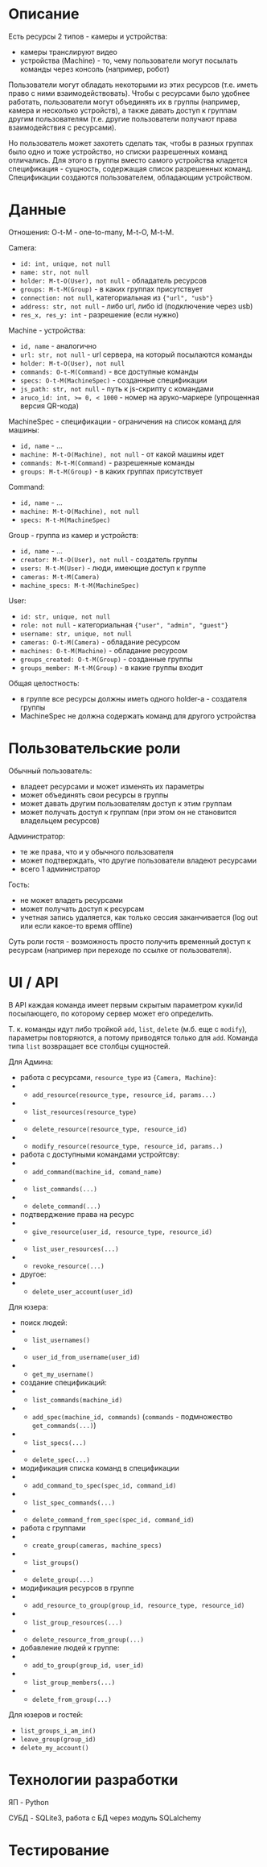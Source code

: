 # Описание
Есть ресурсы 2 типов - камеры и устройства:
- камеры транслируют видео
- устройства (Machine) - то, чему пользователи могут посылать команды через консоль (например, робот)

Пользователи могут обладать некоторыми из этих ресурсов (т.е. иметь право с ними взаимодействовать). Чтобы с ресурсами было удобнее работать, пользователи могут объединять их в группы (например, камера и несколько устройств), а также давать доступ к группам другим пользователям (т.е. другие пользователи получают права взаимодействия с ресурсами).

Но пользователь может захотеть сделать так, чтобы в разных группах было одно и тоже устройство, но списки разрешенных команд отличались. Для этого в группы вместо самого устройства кладется спецификация - сущность, содержащая список разрешенных команд. Спецификации создаются пользователем, обладающим устройством. 
# Данные
Отношения: O-t-M - one-to-many, M-t-O, M-t-M.

Camera:
- `id: int, unique, not null`
- `name: str, not null`
- `holder: M-t-O(User), not null` - обладатель ресурсов
- `groups: M-t-M(Group)` - в каких группах присутствует
- `connection: not null`, категориальная из `{"url", "usb"}`
- `address: str, not null` - либо url, либо id (подключение через usb)
- `res_x, res_y: int` - разрешение (если нужно)

Machine - устройства:
- `id, name` - аналогично
- `url: str, not null` - url сервера, на который посылаются команды
- `holder: M-t-O(User), not null`
- `commands: O-t-M(Command)` - все доступные команды
- `specs: O-t-M(MachineSpec)` - созданные спецификации
- `js_path: str, not null` - путь к js-скрипту с командами
- `aruco_id: int, >= 0, < 1000` - номер на аруко-маркере (упрощенная версия QR-кода)

MachineSpec - спецификации - ограничения на список команд для машины:
- `id, name` - ...
- `machine: M-t-O(Machine), not null` - от какой машины идет
- `commands: M-t-M(Command)` - разрешенные команды
- `groups: M-t-M(Group)` - в каких группах присутствует

Command:
- `id, name` - ...
- `machine: M-t-O(Machine), not null`
- `specs: M-t-M(MachineSpec)`

Group - группа из камер и устройств:
- `id, name` - ...
- `creator: M-t-O(User), not null` - создатель группы
- `users: M-t-M(User)` - люди, имеющие доступ к группе
- `cameras: M-t-M(Camera)`
- `machine_specs: M-t-M(MachineSpec)`

User:
- `id: str, unique, not null`
- `role: not null` - категориальная `{"user", "admin", "guest"}`
- `username: str, unique, not null`
- `cameras: O-t-M(Camera)` - обладание ресурсом
- `machines: O-t-M(Machine)` - обладание ресурсом
- `groups_created: O-t-M(Group)` - созданные группы
- `groups_member: M-t-M(Group)` - в какие группы входит

Общая целостность:

- в группе все ресурсы должны иметь одного holder-а - создателя группы
- MachineSpec не должна содержать команд для другого устройства
# Пользовательские роли
Обычный пользователь:
- владеет ресурсами и может изменять их параметры
- может объединять свои ресурсы в группы
- может давать другим пользователям доступ к этим группам
- может получать доступ к группам (при этом он не становится владельцем ресурсов)

Администратор:
- те же права, что и у обычного пользователя
- может подтверждать, что другие пользователи владеют ресурсами
- всего 1 администратор

Гость:
- не может владеть ресурсами
- может получать доступ к ресурсам
- учетная запись удаляется, как только сессия заканчивается (log out или если какое-то время offline)

Суть роли гостя - возможность просто получить временный доступ к ресурсам (например при переходе по ссылке от пользователя).
# UI / API

В API каждая команда имеет первым скрытым параметром куки/id посылающего, по которому сервер может его определить.

Т. к. команды идут либо тройкой `add`, `list`, `delete` (м.б. еще с `modify`), параметры повторяются, а потому приводятся только для `add`. Команда типа `list` возвращает все столбцы сущностей.

Для Админа:

- работа с ресурсами, `resource_type` из `{Camera, Machine}`:
- - `add_resource(resource_type, resource_id, params...)`
- - `list_resources(resource_type)`
- - `delete_resource(resource_type, resource_id)`
- - `modify_resource(resource_type, resource_id, params..)`
- работа с доступными командами устройтсву:
- - `add_command(machine_id, comand_name)`
- - `list_commands(...)`
- - `delete_command(...)`
- подтверджение права на ресурс
- - `give_resource(user_id, resource_type, resource_id)`
- - `list_user_resources(...)`
- - `revoke_resource(...)`
- другое:
- - `delete_user_account(user_id)`

Для юзера:
- поиск людей:
- - `list_usernames()`
- - `user_id_from_username(user_id)`
- - `get_my_username()`
- создание спецификаций:
- - `list_commands(machine_id)`
- - `add_spec(machine_id, commands)` (`commands` - подмножество `get_commands(...)`)
- - `list_specs(...)`
- - `delete_spec(...)`
- модификация списка команд в спецификации
- - `add_command_to_spec(spec_id, command_id)`
- - `list_spec_commands(...)`
- - `delete_command_from_spec(spec_id, command_id)`
- работа с группами
- - `create_group(cameras, machine_specs)`
- - `list_groups()`
- - `delete_group(...)`
- модификация ресурсов в группе
- - `add_resource_to_group(group_id, resource_type, resource_id)`
- - `list_group_resources(...)`
- - `delete_resource_from_group(...)`
- добавление людей к группе:
- - `add_to_group(group_id, user_id)`
- - `list_group_members(...)`
- - `delete_from_group(...)`

Для юзеров и гостей:
- `list_groups_i_am_in()`
- `leave_group(group_id)`
- `delete_my_account()`


# Технологии разработки
ЯП - Python

СУБД - SQLite3, работа с БД через модуль SQLalchemy
# Тестирование
